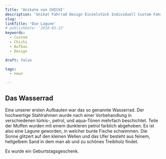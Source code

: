 ```yaml
---
Title: 'Unikate von CHICHI'
description: 'Unikat Fahrrad Design Einzelstück Individuell Custom Fahrradbau Chichi'
slug: ''
linkTitle: 'Die Lagune'
# publishDate: '2018-03-22'
keywords:
  - Custom
  - Chichi
  - Aufbau
  - Design

draft: false

tags:
  - news

---
```



## Das Wasserrad

Eine unserer ersten Aufbauten war das so genannte Wasserrad. Der hochwertige Stahlrahmen wurde nach einer Vorbehandlung in verschiedenen türkis-, petrol, und aqua-Tönen mehrfach beschichtet. Teile der Muffen wurden mit einem dunkleren petrol farblich abgehoben. Es ist also eine Lagune geworden, in welcher bunte Fische schwimmen. Die Sonne glitzert auf den kleinen Wellen und das Ufer besteht aus feinem, hellgelbem Sand in dem man ab und zu schönes Treibholz findet.

Es wurde ein Geburtstagsgeschenk.
